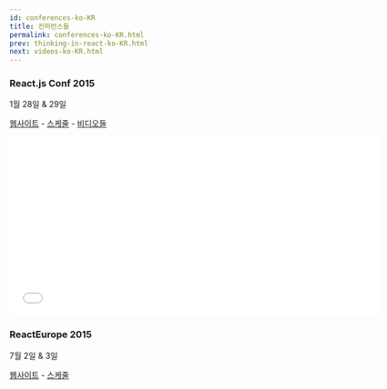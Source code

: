 ```yaml
---
id: conferences-ko-KR
title: 컨퍼런스들
permalink: conferences-ko-KR.html
prev: thinking-in-react-ko-KR.html
next: videos-ko-KR.html
---
```


### React.js Conf 2015
1월 28일 & 29일

[웹사이트](http://conf.reactjs.com/) - [스케줄](http://conf.reactjs.com/schedule.html) - [비디오들](https://www.youtube-nocookie.com/playlist?list=PLb0IAmt7-GS1cbw4qonlQztYV1TAW0sCr)

<iframe width="650" height="315" src="//www.youtube-nocookie.com/embed/KVZ-P-ZI6W4?list=PLb0IAmt7-GS1cbw4qonlQztYV1TAW0sCr" frameborder="0" allowfullscreen></iframe>

### ReactEurope 2015
7월 2일 & 3일

[웹사이트](http://www.react-europe.org/) - [스케줄](http://www.react-europe.org/#schedule)
